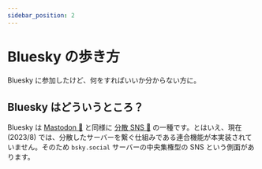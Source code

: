 ```yaml
---
sidebar_position: 2
---
```


# Bluesky の歩き方

Bluesky に参加したけど、何をすればいいか分からない方に。

## Bluesky はどういうところ？

Bluesky は [Mastodon 📖](./) と同様に [分散 SNS 📖](/docs/extras/reference#分散-sns) の一種です。とはいえ、現在 (2023/8) では、分散したサーバーを繋ぐ仕組みである連合機能が本実装されていません。そのため `bsky.social` サーバーの中央集権型の SNS という側面があります。
